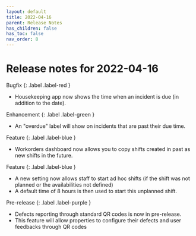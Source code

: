 ```yaml
---
layout: default
title: 2022-04-16
parent: Release Notes
has_children: false
has_toc: false
nav_order: 8
---
```


# Release notes for 2022-04-16

Bugfix
{: .label .label-red }
- Housekeeping app now shows the time when an incident is due (in addition to the date).

Enhancement
{: .label .label-green }
- An "overdue" label will show on incidents that are past their due time. 

Feature
{: .label .label-blue }
- Workorders dashboard now allows you to copy shifts created in past as new shifts in the future.

Feature
{: .label .label-blue }
- A new setting now allows staff to start ad hoc shifts (if the shift was not planned or the availabilities not defined)
- A default time of 8 hours is then used to start this unplanned shift.

Pre-release
{: .label .label-purple }
- Defects reporting through standard QR codes is now in pre-release. 
- This feature will allow properties to configure their defects and user feedbacks through QR codes
